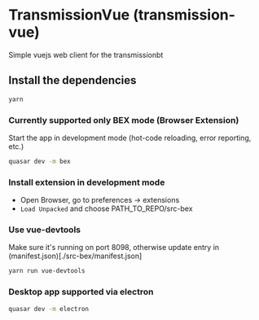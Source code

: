 # TransmissionVue (transmission-vue)

Simple vuejs web client for the transmissionbt

## Install the dependencies
```bash
yarn
```

### Currently supported only BEX mode (Browser Extension)

Start the app in development mode (hot-code reloading, error reporting, etc.)

```bash
quasar dev -m bex
```

### Install extension in development mode
 - Open Browser, go to preferences -> extensions
 - `Load Unpacked` and choose PATH_TO_REPO/src-bex

### Use vue-devtools

Make sure it's running on port 8098, otherwise update entry in
(manifest.json)[./src-bex/manifest.json]

```bash
yarn run vue-devtools
```

### Desktop app supported via electron

```bash
quasar dev -m electron
```
